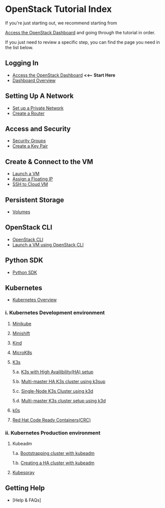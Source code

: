 # OpenStack Tutorial Index

If you're just starting out, we recommend starting from

[Access the OpenStack Dashboard](logging-in/access-the-openstack-dashboard.md)
and going through the tutorial in order.

If you just need to review a specific step, you can find the page you need in
the list below.

## Logging In

- [Access the OpenStack Dashboard](logging-in/access-the-openstack-dashboard.md)
**<<-- Start Here**
- [Dashboard Overview](logging-in/dashboard-overview.md)

## Setting Up A Network

- [Set up a Private Network](setting-up-a-network/set-up-a-private-network.md)
- [Create a Router](setting-up-a-network/create-a-router.md)

## Access and Security

- [Security Groups](access-and-security/security-groups.md)
- [Create a Key Pair](access-and-security/create-a-key-pair.md)

## Create &amp; Connect to the VM

- [Launch a VM](create-and-connect-to-the-VM/launch-a-VM.md)
- [Assign a Floating IP](create-and-connect-to-the-VM/assign-a-floating-IP.md)
- [SSH to Cloud VM](create-and-connect-to-the-VM/ssh-to-cloud-VM.md)

## Persistent Storage

- [Volumes](persistent-storage/volumes.md)

## OpenStack CLI

- [OpenStack CLI](openstack-cli/openstack-CLI.md)
- [Launch a VM using OpenStack CLI](openstack-cli/launch-a-VM-using-openstack-CLI.md)

## Python SDK

- [Python SDK](python-sdk/python-SDK.md)

## Kubernetes

- [Kubernetes Overview](openstack/kubernetes/kubernetes.md)

### i. **Kubernetes Development environment**

1. [Minikube](openstack/kubernetes/minikube.md)
2. [Minishift](openstack/kubernetes/minishift.md)
3. [Kind](openstack/kubernetes/kind.md)
4. [MicroK8s](openstack/kubernetes/microk8s.md)
5. [K3s](openstack/kubernetes/k3s/k3s.md)

    5.a. [K3s with High Availibility(HA) setup](openstack/kubernetes/k3s/k3s-ha-cluster.md)

    5.b. [Multi-master HA K3s cluster using k3sup](openstack/kubernetes/k3s/k3s-using-k3sup.md)

    5.c. [Single-Node K3s Cluster using k3d](openstack/kubernetes/k3s/k3s-using-k3d.md)

    5.d. [Multi-master K3s cluster setup using k3d](openstack/kubernetes/k3s/k3s-ha-cluster-using-k3d.md)

6. [k0s](openstack/kubernetes/k0s.md)
7. [Red Hat Code Ready Containers(CRC)](openstack/kubernetes/crc.md)

### ii. **Kubernetes Production environment**

1. Kubeadm

    1.a. [Bootstrapping cluster with kubeadm](openstack/kubernetes/kubeadm/single-master-clusters-with-kubeadm.md)

    1.b. [Creating a HA cluster with kubeadm](openstack/kubernetes/kubeadm/HA-clusters-with-kubeadm.md)

2. [Kubespray](openstack/kubernetes/kubespray.md)

## Getting Help

- [Help & FAQs]

